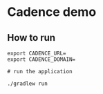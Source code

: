 # Cadence demo

## How to run

```
export CADENCE_URL=
export CADENCE_DOMAIN=

# run the application

./gradlew run

```